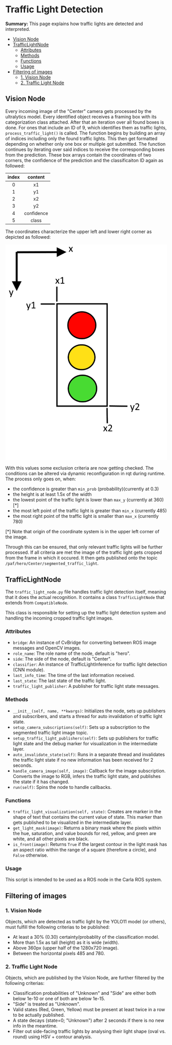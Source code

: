 # Traffic Light Detection

**Summary:** This page explains how traffic lights are detected and interpreted.

- [Vision Node](#vision-node)
- [TrafficLightNode](#trafficlightnode)
  - [Attributes](#attributes)
  - [Methods](#methods)
  - [Functions](#functions)
  - [Usage](#usage)
- [Filtering of images](#filtering-of-images)
  - [1. Vision Node](#1-vision-node)
  - [2. Traffic Light Node](#2-traffic-light-node)

## Vision Node

Every incoming image of the "Center" camera gets processed by the ultralytics model.
Every identified object receives a framing box with its categorization class attached.
After that an iteration over all found boxes is done. For ones that include an ID of 9, which identifies them as traffic lights, `process_traffic_light()` is called.
The function begins by building an array of indices including only the found traffic lights. This then get formatted depending on whether only one box or multiple got submitted.
The function continues by iterating over said indices to receive the corresponding boxes from the prediction.
These box arrays contain the coordinates of two corners, the confidence of the prediction and the classificaiton ID again as followed:

| index | content |
| :---: | :-----: |
| 0 | x1 |
| 1 | y1 |
| 2 | x2 |
| 3 | y2 |
| 4 | confidence |
| 5 | class |

The coordinates characterize the upper left and lower right corner as depicted as followed:

![alt text](../assets/perception/traffic_light_coordinates.png)

With this values some exclusion criteria are now getting checked. The conditions can be altered via dynamic reconfiguration in rqt during runtime. The process only goes on, when:

- the confidence is greater than `min_prob` (probability)(currently at 0.3)
- the height is at least 1.5x of the width
- the lowest point of the traffic light is lower than `max_y` (currently at 360) [*]
- the most left point of the traffic light is greater than `min_x` (currently 485)
- the most right point of the traffic light is smaller than `max_x` (currently 780)

[*] Note that origin of the coordinate system is in the upper left corner of the image.

Through this can be ensured, that only relevant traffic lights will be further processed. If all criteria are met the image of the traffic light gets cropped from the frame in which it occured. It then gets published onto the topic `/paf/hero/Center/segmented_traffic_light`.

## TrafficLightNode

The `traffic_light_node.py` file handles traffic light detection itself, meaning that it does the actual recognition. It contains a class `TrafficLightNode` that extends from `CompatibleNode`.

This class is responsible for setting up the traffic light detection system and handling the incoming cropped traffic light images.

### Attributes

- `bridge`: An instance of CvBridge for converting between ROS image messages and OpenCV images.
- `role_name`: The role name of the node, default is "hero".
- `side`: The side of the node, default is "Center".
- `classifier`: An instance of TrafficLightInference for traffic light detection (CNN module).
- `last_info_time`: The time of the last information received.
- `last_state`: The last state of the traffic light.
- `traffic_light_publisher`: A publisher for traffic light state messages.

### Methods

- `__init__(self, name, **kwargs)`: Initializes the node, sets up publishers and subscribers, and starts a thread for auto invalidation of traffic light state.
- `setup_camera_subscriptions(self)`: Sets up a subscription to the segmented traffic light image topic.
- `setup_traffic_light_publishers(self)`: Sets up publishers for traffic light state and the debug marker for visualization in the intermediate layer.
- `auto_invalidate_state(self)`: Runs in a separate thread and invalidates the traffic light state if no new information has been received for 2 seconds.
- `handle_camera_image(self, image)`: Callback for the image subscription. Converts the image to RGB, infers the traffic light state, and publishes the state if it has changed.
- `run(self)`: Spins the node to handle callbacks.

### Functions

- `traffic_light_visualization(self, state)`: Creates are marker in the shape of text that contains the current value of state. This marker than gets published to be visualized in the intermediate layer.
- `get_light_mask(image)`: Returns a binary mask where the pixels within the hue, saturation, and value bounds for red, yellow, and green are white, and all other pixels are black.
- `is_front(image)`: Returns `True` if the largest contour in the light mask has an aspect ratio within the range of a square (therefore a circle), and `False` otherwise.

### Usage

This script is intended to be used as a ROS node in the Carla ROS system.

## Filtering of images

### 1. Vision Node

Objects, which are detected as traffic light by the YOLO11 model (or others), must fulfill the following criterias to be published:

- At least a 30% (0.30) certainty/probablity of the classification model.
- More than 1.5x as tall (height) as it is wide (width).
- Above 360px (upper half of the 1280x720 image).
- Between the horizontal pixels 485 and 780.

### 2. Traffic Light Node

Objects, which are published by the Vision Node, are further filtered by the following criterias:

- Classification probabilities of "Unknown" and "Side" are either both below 1e-10 or one of both are below 1e-15.
- "Side" is treated as "Unknown".
- Valid states (Red, Green, Yellow) must be present at least twice in a row to be actually published.
- A state decays (state=0; "Unknown") after 2 seconds if there is no new info in the meantime.
- Filter out side-facing traffic lights by analysing their light shape (oval vs. round) using HSV + contour analysis.
